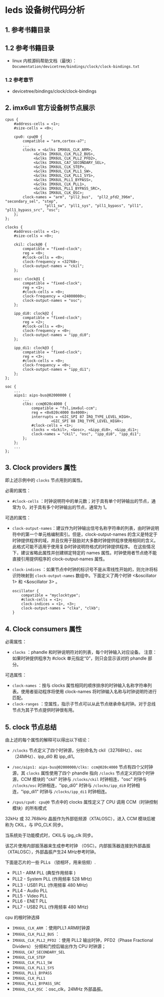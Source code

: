 # leds 设备树代码分析

## 1. 参考书籍目录
## 1.2 参考书籍目录
- linux 内核源码帮助文档（最快）： `Documentation/devicetree/bindings/clock/clock-bindings.txt`

### 1.2 参考章节
- devicetree/bindings/clock/clock-bindings

## 2. imx6ull 官方设备树节点展示
```dts
cpus {
	#address-cells = <1>;
	#size-cells = <0>;

	cpu0: cpu@0 {
		compatible = "arm,cortex-a7";
		...
		clocks = <&clks IMX6UL_CLK_ARM>,
			 <&clks IMX6UL_CLK_PLL2_BUS>,
			 <&clks IMX6UL_CLK_PLL2_PFD2>,
			 <&clks IMX6UL_CA7_SECONDARY_SEL>,
			 <&clks IMX6UL_CLK_STEP>,
			 <&clks IMX6UL_CLK_PLL1_SW>,
			 <&clks IMX6UL_CLK_PLL1_SYS>,
			 <&clks IMX6UL_PLL1_BYPASS>,
			 <&clks IMX6UL_CLK_PLL1>,
			 <&clks IMX6UL_PLL1_BYPASS_SRC>,
			 <&clks IMX6UL_CLK_OSC>;
		clock-names = "arm", "pll2_bus",  "pll2_pfd2_396m", "secondary_sel", "step",
			      "pll1_sw", "pll1_sys", "pll1_bypass", "pll1", "pll1_bypass_src", "osc";
	};
};

clocks {
	#address-cells = <1>;
	#size-cells = <0>;

	ckil: clock@0 {
		compatible = "fixed-clock";
		reg = <0>;
		#clock-cells = <0>;
		clock-frequency = <32768>;
		clock-output-names = "ckil";
	};

	osc: clock@1 {
		compatible = "fixed-clock";
		reg = <1>;
		#clock-cells = <0>;
		clock-frequency = <24000000>;
		clock-output-names = "osc";
	};

	ipp_di0: clock@2 {
		compatible = "fixed-clock";
		reg = <2>;
		#clock-cells = <0>;
		clock-frequency = <0>;
		clock-output-names = "ipp_di0";
	};

	ipp_di1: clock@3 {
		compatible = "fixed-clock";
		reg = <3>;
		#clock-cells = <0>;
		clock-frequency = <0>;
		clock-output-names = "ipp_di1";
	};
};

soc {
	...
	aips1: aips-bus@02000000 {
		...
		clks: ccm@020c4000 {
			compatible = "fsl,imx6ul-ccm";
			reg = <0x020c4000 0x4000>;
			interrupts = <GIC_SPI 87 IRQ_TYPE_LEVEL_HIGH>,
				     <GIC_SPI 88 IRQ_TYPE_LEVEL_HIGH>;
			#clock-cells = <1>;
			clocks = <&ckil>, <&osc>, <&ipp_di0>, <&ipp_di1>;
			clock-names = "ckil", "osc", "ipp_di0", "ipp_di1";
		};
	};
	...
};
```

## 3. Clock providers 属性
即上述示例中的 `clocks` 节点用到的属性。

必需的属性：
- `#clock-cells` ：时钟说明符中的单元数；对于具有单个时钟输出的节点，通常为 0，对于具有多个时钟输出的节点，通常为 1。

可选的属性：
- `clock-output-names`：建议作为时钟输出信号名称字符串的列表，由时钟说明符中的第一个单元格编制索引。但是，clock-output-names 的含义是特定于时钟提供程序的域，并且仅用于鼓励对大多数时钟提供程序使用相同的含义。 此格式可能不适用于使用复杂时钟说明符格式的时钟提供程序。 在这些情况下，建议省略此属性并创建绑定特定的 names 属性。时钟使用者节点绝不能直接引用提供程序的 clock-output-names 属性。

- `clock-indices` ：如果节点中时钟的标识号不是从零线性开始的，则允许将标识符映射到 `clock-output-names` 数组中。下面定义了两个时钟 <&oscillator 1> 和 <&oscillator 3> 。
	```dts
	oscillator {
		compatible = "myclocktype";
		#clock-cells = <1>;
		clock-indices = <1>, <3>;
		clock-output-names = "clka", "clkb";
	}
	```

## 4. Clock consumers 属性
必需属性：
- `clocks` ：phandle 和时钟说明符对的列表，每个时钟输入对应设备。 注意：如果时钟提供程序为 #clock 单元指定“0”，则只会显示该对的 phandle 部分。

可选属性：
- `clock-names` ：按与 clocks 属性相同的顺序排序的时钟输入名称字符串列表。使用者驱动程序将使用 clock-names 将时钟输入名称与时钟说明符进行匹配。
- `clock-ranges` ：空属性，指示子节点可以从此节点继承命名时钟。对于总线节点为其子节点提供时钟很有用。

## 5. clock 节点总结
由上述的每个属性的解释可以得出以下结论：
- `/clocks` 节点定义了四个时钟源，分别命名为 ckil（32768Hz）、osc（24MHz）、ipp_di0 和 ipp_di1。
- `/soc/aips1: aips-bus@02000000/clks: ccm@020c4000` 节点有四个父时钟源，其 `clocks` 属性使用了四个 phandle 指向 `/clocks` 节点定义的四个时钟源，CCM 模块的 "ckil" 时钟与 `/clocks/ckil` 时钟相连，"osc" 时钟与 `/clocks/osc` 时钟相连，"ipp_di0" 时钟与 `/clocks/ipp_di0` 时钟相连，"ipp_di1" 时钟与 `/clocks/ipp_di1` 时钟相连。

- `/cpus/cpu0: cpu@0` 节点中的 clocks 属性定义了 CPU 调用 CCM（时钟控制模块）的所有模式


32kHz 或 32.768kHz 晶振作为外部低频源（XTALOSC），进入 CCM 模块后被称为 CKIL，与 IPG_CLK 同步。

当系统处于功能模式时，CKIL与 ipg_clk 同步。

该芯片使用内部振荡器来生成参考时钟 （OSC）。内部振荡器连接到外部晶振（XTALOSC），外部晶振产生24 MHz参考时钟。

下面是芯片的一些 PLLs （锁相环，用来倍频）.
- PLL1 - ARM PLL (典型作用频率 )
- PLL2 - System PLL (作用频率 528 MHz)
- PLL3 - USB1 PLL (作用频率 480 MHz)
- PLL4 - Audio PLL
- PLL5 - Video PLL
- PLL6 - ENET PLL
- PLL7 - USB2 PLL (作用频率 480 MHz)

cpu 的根时钟选择
- `IMX6UL_CLK_ARM` ：使用PLL1 ARM时钟源
- `IMX6UL_CLK_PLL2_BUS` ：
- `IMX6UL_CLK_PLL2_PFD2` ：使用 PLL2 输出时钟，PFD2（Phase Fractional Dividers） 分频和门控后输出作为 CPU 时钟源；
- `IMX6UL_CA7_SECONDARY_SEL`
- `IMX6UL_CLK_STEP`
- `IMX6UL_CLK_PLL1_SW`
- `IMX6UL_CLK_PLL1_SYS`
- `IMX6UL_PLL1_BYPASS`
- `IMX6UL_CLK_PLL1`
- `IMX6UL_PLL1_BYPASS_SRC`
- `IMX6UL_CLK_OSC` ：osc_clk，24MHz 外部晶振。
